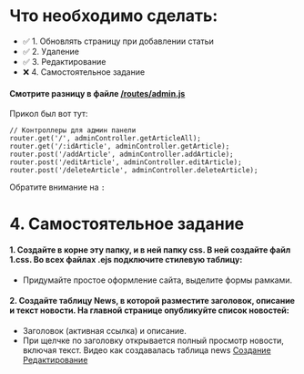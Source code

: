 # Что необходимо сделать:
- ✅ 1. Обновлять страницу при добавлении статьи
- ✅ 2. Удаление
- ✅ 3. Редактирование 
- ❌ 4. Самостоятельное задание
#### Смотрите разницу в файле [/routes/admin.js](https://github.com/eXTrimeXT/Server/blob/main/routes/admin.js)
Прикол был вот тут:
``` 
// Контроллеры для админ панели
router.get('/', adminController.getArticleAll);
router.get('/:idArticle', adminController.getArticle);
router.post('/addArticle', adminController.addArticle);
router.post('/editArticle', adminController.editArticle);
router.post('/deleteArticle', adminController.deleteArticle);
```
Обратите внимание на `:`

# 4. Самостоятельное задание
#### 1. Создайте в корне эту папку, и в ней папку css. В ней создайте файл 1.css. Во всех файлах .ejs подключите стилевую таблицу:
- Придумайте простое оформление сайта, выделите формы рамками. 


#### 2. Создайте таблицу News, в которой разместите заголовок, описание и текст новости. На главной странице опубликуйте список новостей:
- Заголовок (активная ссылка) и описание. 
- При щелчке по заголовку открывается полный просмотр новости, включая текст.
Видео как создавалась таблица news
[Создание](https://github.com/eXTrimeXT/Server/blob/main/СозданиеТаблицыNews.mp4)
[Редактирование](https://github.com/eXTrimeXT/Server/blob/main/ЗабылAUO_в_ID.mp4)